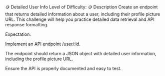 🪙 Detailed User Info
Level of Difficulty: 🪙
Description
Create an endpoint that returns detailed information about a user, including their profile picture URL. This challenge will help you practice detailed data retrieval and API response formatting.

Expectation:

Implement an API endpoint /user/:id.

The endpoint should return a JSON object with detailed user information, including the profile picture URL.

Ensure the API is properly documented and easy to test.